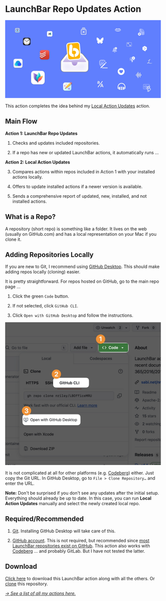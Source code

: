 # LaunchBar Repo Updates Action

<img src="https://raw.githubusercontent.com/Ptujec/LaunchBar/master/header.jpg" width="640"/>

This action completes the idea behind my [Local Action Updates](https://github.com/Ptujec/LaunchBar/tree/master/Local-Action-Updates) action.

## Main Flow

**Action 1: LaunchBar Repo Updates**

1) Checks and updates included repositories.

2) If a repo has new or updated LaunchBar actions, it automatically runs …

**Action 2: Local Action Updates**

3) Compares actions within repos included in Action 1 with your installed actions locally.

4) Offers to update installed actions if a newer version is available.

5) Sends a comprehensive report of updated, new, installed, and not installed actions.

## What is a Repo?

A repository (short repo) is something like a folder. It lives on the web (usually on GitHub.com) and has a local representation on your Mac if you clone it.

## Adding Repositories Locally

If you are new to Git, I recommend using [GitHub Desktop](https://github.com/apps/desktop). This should make adding repos locally (cloning) easier.

It is pretty straightforward. For repos hosted on GitHub, go to the main repo page …

1) Click the green `Code` button.

2) If not selected, click `GitHub CLI`.

3) Click `Open with GitHub Desktop` and follow the instructions.

<img src="01.jpg" width="572"/>

It is not complicated at all for other platforms (e.g. [Codeberg](https://codeberg.org/Ptujec/LaunchBar)) either. Just copy the Git URL. In GitHub Desktop, go to `File > Clone Repository…` and enter the URL.

**Note:** Don't be surprised if you don't see any updates after the initial setup. Everything should already be up to date. In this case, you can run **Local Action Updates** manually and select the newly created local repo.

## Required/Recommended

1) [Git](https://dev.to/milu_franz/git-explained-the-basics-igc). Installing GitHub Desktop will take care of this.

2) [GitHub account](https://github.com/signup). This is not required, but recommended since [most LaunchBar repositories exist on GitHub](https://github.com/topics/launchbar?o=desc&s=updated). This action also works with [Codeberg](https://codeberg.org/Ptujec/LaunchBar) … and probably GitLab. But I have not tested the latter.

## Download

[Click here](https://github.com/Ptujec/LaunchBar/archive/refs/heads/master.zip) to download this LaunchBar action along with all the others. Or [clone](https://docs.github.com/en/repositories/creating-and-managing-repositories/cloning-a-repository) this repository.

*[→ See a list of all my actions here.](https://ptujec.github.io/launchbar)*